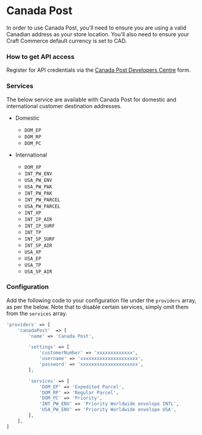 # Canada Post

In order to use Canada Post, you'll need to ensure you are using a valid Canadian address as your store location. You'll also need to ensure your Craft Commerce default currency is set to CAD.

### How to get API access

Register for API credentials via the [Canada Post Developers Centre](https://www.canadapost.ca/cpo/mc/business/productsservices/developers/services/gettingstarted.jsf) form.

### Services

The below service are available with Canada Post for domestic and international customer destination addresses.

- Domestic

    - `DOM_EP`
    - `DOM_RP`
    - `DOM_PC`

- International

    - `DOM_XP`
    - `INT_PW_ENV`
    - `USA_PW_ENV`
    - `USA_PW_PAK`
    - `INT_PW_PAK`
    - `INT_PW_PARCEL`
    - `USA_PW_PARCEL`
    - `INT_XP`
    - `INT_IP_AIR`
    - `INT_IP_SURF`
    - `INT_TP`
    - `INT_SP_SURF`
    - `INT_SP_AIR`
    - `USA_XP`
    - `USA_EP`
    - `USA_TP`
    - `USA_SP_AIR`

### Configuration

Add the following code to your configuration file under the `providers` array, as per the below. Note that to disable certain services, simply omit them from the `services` array.

```php
'providers' => [
    'canadaPost'  => [
        'name' => 'Canada Post',

        'settings' => [
            'customerNumber' => 'xxxxxxxxxxxxx',
            'username' => 'xxxxxxxxxxxxxxxxxxxxx',
            'password' => 'xxxxxxxxxxxxxxxxxxxxx',
        ],

        'services' => [
            'DOM_EP' => 'Expedited Parcel',
            'DOM_RP' => 'Regular Parcel',
            'DOM_PC' => 'Priority',
            'INT_PW_ENV' => 'Priority Worldwide envelope INTL',
            'USA_PW_ENV' => 'Priority Worldwide envelope USA',
        ],
    ],
]
```